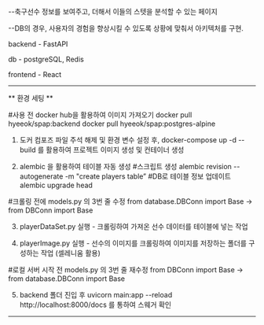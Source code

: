 --축구선수 정보를 보여주고, 더해서 이들의 스텟을 분석할 수 있는 페이지

--DB의 경우, 사용자의 경험을 향상시킬 수 있도록 상황에 맞춰서 아키텍처를 구현.

backend - FastAPI

db - postgreSQL, Redis

frontend - React

-----------------------------------------------------------------------------------------------------------------------------------------------------------------------------------------
** 환경 세팅 **

#사용 전 docker hub을 활용하여 이미지 가져오기
        docker pull hyeeok/spap:backend
        docker pull hyeeok/spap:postgres-alpine

1. 도커 컴포즈 파일 주석 해제 및 환경 변수 설정 후, docker-compose up -d --build 를 활용하여 프로젝트 이미지 생성 및 컨테이너 생성

2. alembic 을 활용하여 테이블 자동 생성
        #스크립트 생성
        alembic revision --autogenerate -m "create players table”
        #DB로 테이블 정보 업데이트
        alembic upgrade head 

#크롤링 전에 models.py 의 3번 줄 수정
from database.DBConn import Base -> from DBConn import Base

3. playerDataSet.py 실행 - 크롤링하여 가져온 선수 데이터를 테이블에 넣는 작업

4. playerImage.py 실행 - 선수의 이미지를 크롤링하여 이미지를 저장하는 폴더를 구성하는 작업 (셀레니움 활용)

#로컬 서버 시작 전 models.py 의 3번 줄 재수정
from DBConn import Base -> from database.DBConn import Base

5. backend 폴더 진입 후 uvicorn main:app --reload
        http://localhost:8000/docs 를 통하여 스웨거 확인

-----------------------------------------------------------------------------------------------------------------------------------------------------------------------------------------